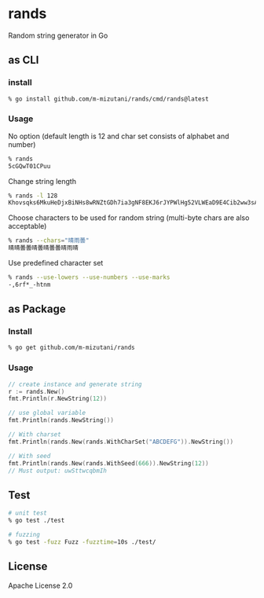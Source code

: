 # rands

Random string generator in Go

## as CLI

### install

```bash
% go install github.com/m-mizutani/rands/cmd/rands@latest
```

### Usage
No option (default length is 12 and char set consists of alphabet and number)
```bash
% rands
5cGQwT01CPuu
```

Change string length
```bash
% rands -l 128
Khovsqks6MkuHeDjxBiNHs8wRNZtGDh7ia3gNF8EKJ6rJYPWlHg52VLWEaD9E4Cib2ww3sAKvvqRoOQGeBlWlD06roqyAC2QsdCJYpHEv1gDa9b8ic5FE7NoIvdkuhLO
```

Choose characters to be used for random string (multi-byte chars are also acceptable)
```bash
% rands --chars="晴雨曇"
晴晴曇曇晴曇晴曇曇晴雨晴
```

Use predefined character set
```bash
% rands --use-lowers --use-numbers --use-marks
-,6rf*_-htnm
```

## as Package

### Install

```bash
% go get github.com/m-mizutani/rands
```

### Usage

```go
// create instance and generate string
r := rands.New()
fmt.Println(r.NewString(12))

// use global variable
fmt.Println(rands.NewString())

// With charset
fmt.Println(rands.New(rands.WithCharSet("ABCDEFG")).NewString())

// With seed
fmt.Println(rands.New(rands.WithSeed(666)).NewString(12))
// Must output: uwSttwcqbmIh
```

## Test

```bash
# unit test
% go test ./test

# fuzzing
% go test -fuzz Fuzz -fuzztime=10s ./test/
```

## License

Apache License 2.0
